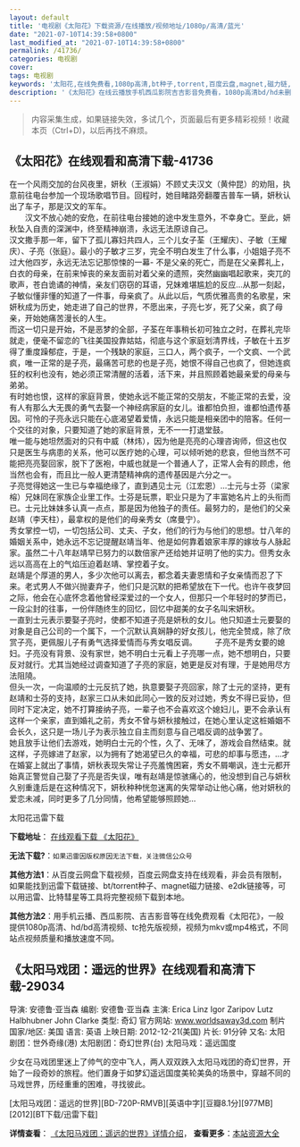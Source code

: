 ```yaml
---
layout: default
title: '电视剧《太阳花》下载资源/在线播放/视频地址/1080p/高清/蓝光'
date: "2021-07-10T14:39:58+0800"
last_modified_at: "2021-07-10T14:39:58+0800"
permalink: /41736/
categories: 电视剧
cover:
tags: 电视剧
keywords: '太阳花,在线免费看,1080p高清,bt种子,torrent,百度云盘,magnet,磁力链,迅雷下载资源'
description: '《太阳花》在线云播放手机西瓜影院吉吉影音免费看，1080p高清bd/hd未删减完整版和tc抢先枪版，mkv/mp4格式，附带bt/torrent种子、magnet/磁力链、百度云盘、网盘资源迅雷下载链接'
---
```


>内容采集生成，如果链接失效，多试几个，页面最后有更多精彩视频！收藏本页（Ctrl+D)，以后再找不麻烦。


## 《太阳花》在线观看和高清下载-41736

在一个风雨交加的台风夜里，妍秋（王淑娟）不顾丈夫汉文（黄仲昆）的劝阻，执意前往电台参加一个现场歌唱节目。回程时，她目睹路旁翻覆吉普车一辆，妍秋认出了车子，那是汉文的军车。<br />　　汉文不放心她的安危，在前往电台接她的途中发生意外，不幸身亡。至此，妍秋坠入自责的深渊中，终至精神崩溃，永远无法原谅自己。<br />汉文撒手那一年，留下了孤儿寡妇共四人，三个儿女子荃（王耀庆）、子敏（王耀庆）、子亮（张庭）。最小的子敏才三岁，完全不明白发生了什么事，小姐姐子亮不过大他四岁，永远无法忘记那惊悚的一幕- 不是父亲的死亡，而是在父亲葬礼上，白衣的母亲，在前来悼丧的亲友面前对着父亲的遗照，突然幽幽唱起歌来，突兀的歌声，苍白诡谲的神情，亲友们窃窃的耳语，兄妹难堪尴尬的反应…从那一刻起，子敏似懂非懂的知道了一件事，母亲疯了。从此以后，气质优雅高贵的名歌星，宋妍秋成为历史，她走进了自己的世界，不愿出来，子亮七岁，死了父亲，疯了母亲，开始她痛苦漫长的人生。<br />而这一切只是开始，不是恶梦的全部，子荃在年事稍长初可独立之时，在葬礼完毕就走，便毫不留恋的飞往美国投靠姑姑，彻底与这个家庭划清界线，子敏在十五岁得了重度躁郁症，于是，一个残缺的家庭，三口人，两个疯子，一个文疯、一个武疯，唯一正常的是子亮，最痛苦可悲的也是子亮，她恨不得自己也疯了，但她连疯狂的权利也没有，她必须正常清醒的活着，活下来，并且照顾着她最亲爱的母亲与弟弟。<br />有时她也恨，这样的家庭背景，使她永远不能正常的交朋友，不能正常的去爱，没有人有那么大无畏的勇气去娶一个神经病家庭的女儿。谁都怕负担，谁都怕遗传基因。可怜的子亮永远只能在心底渴望着爱情，永远只能是相亲团中的陪客。任何一个交往的对象，只要知道了她的家庭背景，无不一一打退堂鼓。<br />唯一能与她坦然面对的只有中威（林炜），因为他是亮亮的心理咨询师，但这也仅只是医生与病患的关系，他可以医疗她的心理，可以倾听她的悲哀，但他当然不可能把亮亮娶回家，脱下了医袍，中威也就是一个普通人了，正常人会有的顾虑，他当然也会有，而且比一般人更清楚精神病的遗传基因是六分之一。<br />子亮觉得她这一生已与幸福绝缘了，直到遇见士元（江宏恩）…士元与士芬（梁家榕）兄妹同在家族企业里工作。士芬是玩票，职业只是为了丰富她名片上的头衔而已。士元比妹妹多认真一点点，那是因为他独子的责任。最努力的，是他们的父亲赵靖（李天柱），最拿权的是他们的母亲秀女（席曼宁）。<br />秀女掌控一切，一切包括公司、丈夫、子女，他们的行为与他们的思想。廿八年的婚姻关系中，她永远不忘记提醒赵靖当年、他是如何靠着娘家丰厚的嫁妆与人脉起家。虽然二十八年赵靖早已努力的以数倍家产还给她并证明了他的实力。但秀女永远以高高在上的气焰压迫着赵靖、掌控着子女。<br />赵靖是个厚道的男人，多少次他可以离去，都念着夫妻恩情和子女亲情而忍了下来。老式男人不做兴抛妻弃子，他们只是沉默的把希望放在下一代。也许午夜梦回之际，他会在心底怀念着他曾经深爱过的一个女人，但那只一个年轻时的梦而已，一段尘封的往事，一份伴随终生的回忆，回忆中甜美的女子名叫宋妍秋。<br />一直到士元表示要娶子亮时，使都不知道子亮是妍秋的女儿。他只知道士元要娶的对象是自己公司的一个属下，一个沉默认真娴静的好女孩儿，他完全赞成，除了欣赏子亮，更佩服儿子有勇气选择爱情而与秀女唱反调。 　　子亮不是秀女要的媳妇。子亮没有背景、没有家世，她不明白士元看上子亮哪一点，她不想明白，只要反对就行。尤其当她经过调查知道了子亮的家庭，她更是反对有理，于是她用尽方法阻隢。<br />但头一次，一向温顺的士元反抗了她，执意要娶子亮回家，除了士元的坚持，更有赵靖和士芬的支持，赵家三口从未如此同心一致的反对过她，秀女不得已妥协，但同时下定决定，她不打算接纳子亮，一辈子也不会喜欢这个媳妇儿，更不会承认有这样一个亲家，直到婚礼之前，秀女不曾与妍秋接触过，在她心里认定这桩婚姻不会长久，这只是一场儿子为表示独立自主而刻意与自己唱反调的战争罢了。<br />她且放手让他们去游戏，她明白士元的个性，久了、无味了，游戏会自然结束。就这样，子亮嫁进了赵家，以为拥有了她渴望已久的幸福，可悲的却事与愿违，…才在婚宴上就出了事情，妍秋表现失常让子亮羞愧困窘，秀女不屑嘲讽，连士元都开始真正警觉自己娶了子亮是否失误，唯有赵靖是惊骇痛心的，他没想到自己与妍秋久别重逢后是在这种情况下，妍秋种种恍忽迷离的失常举动让他心痛，他对妍秋的爱恋未减，同时更多了几分同情，他希望能够照顾她…


太阳花迅雷下载

**下载地址**： [在线观看下载 《太阳花》](https://www.993dy.com//vod-detail-id-10540.html) 


**无法下载?**：`如果迅雷因版权原因无法下载，关注微信公众号 `

**其他方法1**：从百度云网盘下载视频，百度云网盘支持在线观看，非会员有限制，如果能找到迅雷下载链接、bt/torrent种子、magnet磁力链接、e2dk链接等，可以用迅雷、比特彗星等工具将完整视频下载到本地。

**其他方法2**：用手机云播、西瓜影院、吉吉影音等在线免费观看《太阳花》，一般提供1080p高清、hd/bd高清视频、tc抢先版视频，视频为mkv或mp4格式，不同站点视频质量和播放速度不同。


## 《太阳马戏团：遥远的世界》在线观看和高清下载-29034

导演: 安德鲁·亚当森 编剧: 安德鲁·亚当森 主演: Erica Linz Igor Zaripov Lutz Halbhubner John Clarke 类型: 奇幻 官方网站: www.worldsaway3d.com 制片国家/地区: 美国 语言: 英语 上映日期: 2012-12-21(美国) 片长: 91分钟 又名: 太阳剧团：世外奇缘(港) 太阳剧团：奇幻世界(台) 太阳马戏：遥远国度

少女在马戏团里迷上了帅气的空中飞人，两人双双跌入太阳马戏团的奇幻世界，开始了一段奇妙的旅程。他们置身于如梦幻遥远国度美轮美奂的场景中，穿越不同的马戏世界，历经重重的困难，寻找彼此。


[太阳马戏团：遥远的世界][BD-720P-RMVB][英语中字][豆瓣8.1分][977MB][2012][BT下载/迅雷下载]

**详情查看**： [《太阳马戏团：遥远的世界》详情介绍](/movie/29034/)， **查看更多**：[本站资源大全](/movie/t/all/)

